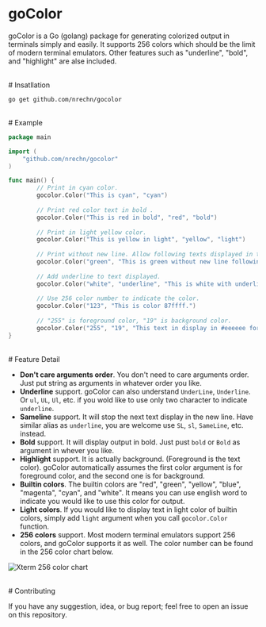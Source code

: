 # goColor

goColor is a Go (golang) package for generating colorized output in terminals simply and easily. It supports 256 colors which should be the limit of modern terminal emulators. Other features such as "underline", "bold", and "highlight" are alse included.

<br>
# Insatllation

```shell
go get github.com/nrechn/gocolor
```

<br>
# Example

```go
package main

import (
	"github.com/nrechn/gocolor"
)

func main() {
        // Print in cyan color.
        gocolor.Color("This is cyan", "cyan")
        
        // Print red color text in bold .
        gocolor.Color("This is red in bold", "red", "bold")
        
        // Print in light yellow color.
        gocolor.Color("This is yellow in light", "yellow", "light")
        
        // Print without new line. Allow following texts displayed in the this (same) line.
        gocolor.Color("green", "This is green without new line following.", "sameline")
        
        // Add underline to text displayed.
        gocolor.Color("white", "underline", "This is white with underline")
        
        // Use 256 color number to indicate the color.
        gocolor.Color("123", "This is color 87ffff.")
        
        // "255" is foreground color, "19" is background color.
        gocolor.Color("255", "19", "This text in display in #eeeeee foreground color and #0000af background color")
}
```

<br>
# Feature Detail

- **Don't care arguments order**. You don't need to care arguments order. Just put string as arguments in whatever order you like.
- **Underline** support. goColor can also understand `UnderLine`, `Underline`. Or `ul`, `UL`, `Ul`, etc. if you wold like to use only two character to indicate `underline`.
- **Sameline** support. It will stop the next text display in the new line. Have similar alias as `underline`, you are welcome use `SL`, `sl`, `SameLine`, etc. instead.
- **Bold** support. It will display output in bold. Just pust `bold` or `Bold` as argument in whever you like.
- **Highlight** support. It is actually background. (Foreground is the text color). goColor automatically assumes the first color argument is for foreground color, and the second one is for background.
- **Builtin colors**. The builtin colors are "red", "green", "yellow", "blue", "magenta", "cyan", and "white". It means you can use english word to indicate you would like to use this color for output.
- **Light colors**. If you would like to display text in light color of builtin colors, simply add `light` argument when you call `gocolor.Color` function.
- **256 colors** support. Most modern terminal emulators support 256 colors, and goColor supports it as well. The color number can be found in the 256 color chart below.

![Xterm 256 color chart](https://upload.wikimedia.org/wikipedia/en/1/15/Xterm_256color_chart.svg)

<br>
# Contributing

If you have any suggestion, idea, or bug report; feel free to open an issue on this repository.
